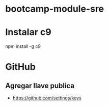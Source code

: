 # bootcamp-module-sre

# Instalar c9 
npm install -g c9

# GitHub

## Agregar llave publica
- https://github.com/settings/keys
